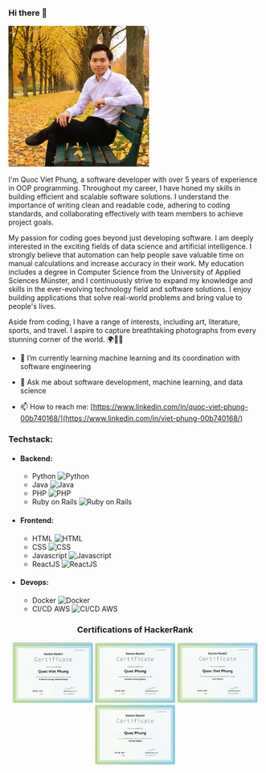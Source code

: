 ### Hi there 👋

<!--
**quocvietphung/quocvietphung** is a ✨ _special_ ✨ repository because its `README.md` (this file) appears on your GitHub profile.
-->

<img src="images/image.jpeg" alt="Image" height="280" width="280" />

I'm Quoc Viet Phung, a software developer with over 5 years of experience in OOP programming. Throughout my career, I have honed my skills in building efficient and scalable software solutions. I understand the importance of writing clean and readable code, adhering to coding standards, and collaborating effectively with team members to achieve project goals.

My passion for coding goes beyond just developing software. I am deeply interested in the exciting fields of data science and artificial intelligence. I strongly believe that automation can help people save valuable time on manual calculations and increase accuracy in their work. My education includes a degree in Computer Science from the University of Applied Sciences Münster, and I continuously strive to expand my knowledge and skills in the ever-evolving technology field and software solutions. I enjoy building applications that solve real-world problems and bring value to people's lives.

Aside from coding, I have a range of interests, including art, literature, sports, and travel. I aspire to capture breathtaking photographs from every stunning corner of the world. 🌍🌅🌁

- 🌱 I’m currently learning machine learning and its coordination with software engineering

- 💬 Ask me about software development, machine learning, and data science

- 📫 How to reach me: [https://www.linkedin.com/in/quoc-viet-phung-00b740168/](https://www.linkedin.com/in/viet-phung-00b740168/)

### Techstack:

- #### Backend:
    - Python <img src="https://img.icons8.com/color/48/000000/python.png" alt="Python" width="25" height="25"/>
    - Java <img src="https://img.icons8.com/color/48/000000/java-coffee-cup-logo.png" alt="Java" width="25" height="25"/>
    - PHP <img src="https://img.icons8.com/color/48/000000/php.png" alt="PHP" width="25" height="25"/>
    - Ruby on Rails <img src="https://img.icons8.com/color/48/000000/ruby-programming-language.png" alt="Ruby on Rails" width="25" height="25"/>

- #### Frontend:
    - HTML <img src="https://img.icons8.com/color/48/000000/html-5.png" alt="HTML" width="25" height="25"/>
    - CSS <img src="https://img.icons8.com/color/48/000000/css3.png" alt="CSS" width="25" height="25"/>
    - Javascript <img src="https://img.icons8.com/color/48/000000/javascript.png" alt="Javascript" width="25" height="25"/>
    - ReactJS <img src="https://img.icons8.com/officel/48/000000/react.png" alt="ReactJS" width="25" height="25"/>

- #### Devops:
    - Docker <img src="https://img.icons8.com/color/48/000000/docker.png" alt="Docker" width="25" height="25"/>
    - CI/CD AWS <img src="https://img.icons8.com/color/48/000000/amazon-web-services.png" alt="CI/CD AWS" width="25" height="25"/>

<h3 align="center"> Certifications of HackerRank</h3>

<p align="center">
  <img src="certifications/PS-intermediate.png" alt="Problem-Solving-Intermediate" height="120" width="160" />
  <img src="certifications/PS-Basis.png" alt="Problem-Solving-Basis" height="120" width="160" />
  <img src="certifications/Java.png" alt="Java" height="120" width="160" />
  <img src="certifications/Python.png" alt="Python" height="120" width="160" />
</p>

